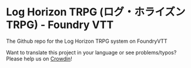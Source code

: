 # Log Horizon TRPG (ログ・ホライズンTRPG) - Foundry VTT
The Github repo for the Log Horizon TRPG system on FoundryVTT

Want to translate this project in your language or see problems/typos? Please help us on [Crowdin](https://crowdin.com/project/lhtrpg/invite?h=9b66f47e943e64f1738335167dae4fe91617249)!
